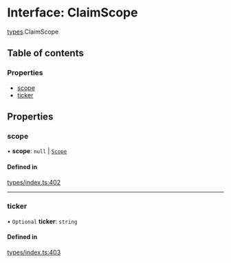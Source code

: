 # Interface: ClaimScope

[types](../wiki/types).ClaimScope

## Table of contents

### Properties

- [scope](../wiki/types.ClaimScope#scope)
- [ticker](../wiki/types.ClaimScope#ticker)

## Properties

### scope

• **scope**: ``null`` \| [`Scope`](../wiki/types.Scope)

#### Defined in

[types/index.ts:402](https://github.com/PolymeshAssociation/polymesh-sdk/blob/079537ad/src/types/index.ts#L402)

___

### ticker

• `Optional` **ticker**: `string`

#### Defined in

[types/index.ts:403](https://github.com/PolymeshAssociation/polymesh-sdk/blob/079537ad/src/types/index.ts#L403)
